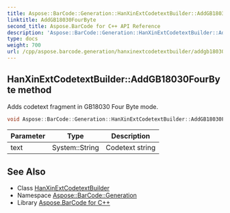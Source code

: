 ```yaml
---
title: Aspose::BarCode::Generation::HanXinExtCodetextBuilder::AddGB18030FourByte method
linktitle: AddGB18030FourByte
second_title: Aspose.BarCode for C++ API Reference
description: 'Aspose::BarCode::Generation::HanXinExtCodetextBuilder::AddGB18030FourByte method. Adds codetext fragment in GB18030 Four Byte mode in C++.'
type: docs
weight: 700
url: /cpp/aspose.barcode.generation/hanxinextcodetextbuilder/addgb18030fourbyte/
---
```

## HanXinExtCodetextBuilder::AddGB18030FourByte method


Adds codetext fragment in GB18030 Four Byte mode.

```cpp
void Aspose::BarCode::Generation::HanXinExtCodetextBuilder::AddGB18030FourByte(System::String text)
```


| Parameter | Type | Description |
| --- | --- | --- |
| text | System::String | Codetext string |

## See Also

* Class [HanXinExtCodetextBuilder](../)
* Namespace [Aspose::BarCode::Generation](../../)
* Library [Aspose.BarCode for C++](../../../)
